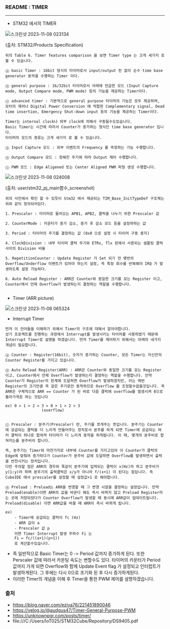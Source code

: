 ### README : TIMER
-------------------------------------------------------------------------------------
- STM32 에서의 TIMER

![스크린샷 2023-11-08 023134](https://github.com/simpleis6est/HandSignalRecognitionSystem/assets/143490860/c32e3543-810b-4b16-bf6b-9fd0b2156c0e)


(출처: STM32/Products Specification)
```
위의 Table 6. Timer features comparison 을 보면 Timer type 는 크게 세가지 로 볼 수 있습니다.

ⓐ basic Timer : 16bit 형식의 타이머로서 input/output 핀 없이 순수 time base generator 동작을 수행하는 Timer 이다.

ⓑ general purpose : 16/32bit 타이머로서 아래에 언급한 모드 (Input Capture mode, Output Compare mode, PWM mode) 등의 기능을 제공하는 Timer이다.

ⓒ advanced timer : 기본적으로 general purpose 타이머의 기능은 모두 제공하며, 모터의 제어나 Digital Power Conversion 에 적합한 Complementary signal, Dead time insertion, Emergency Shut-down input 등의 기능을 제공하는 Timer이다.

Timer는 internal clock나 외부 clock에 의해서 구동될수도있습니다.
Basic Timer는 시간에 따라서 Counter가 증가하는 형식인 time base generator 입니다.
타이머의 모드의 종류는 크게 세가지 로 볼 수 있습니다.

ⓐ Input Capture 모드 : 외부 이벤트의 Frequency 를 측정하는 기능 수행합니다.

ⓑ Output Compare 모드 : 정해진 주기에 따라 Output 제어 수행합니다.

ⓒ PWM 모드 : Edge Aligened 또는 Center Aligned PWM 파형 생성 수행합니다.

```
![스크린샷 2023-11-08 024008](https://github.com/simpleis6est/HandSignalRecognitionSystem/assets/143490860/1f7dd85a-e6ef-4113-994e-9aa6340f2ffd)

(출처: user/stm32_pj_main함수_screenshot)

```
위의 사진에서 확인 할 수 있듯이 Stm32 에서 제공되는 TIM_Base_InitTypeDef 구조체는 위와 같이 정의되어있다.

1. Prescaler : 타이머로 들어오는 APB1, APB2, 클럭을 나누기 위한 Prescaler 값

2. CounterMode : 카운터가 증가 감소, 증가 후 감소 모드 등을 설정하하는 값

3. Period : 타이머의 주기를 결정하는 값 (0x0 으로 설정 시 타이머 구동 중지)

4. ClockDivision : 내부 타이머 클럭 주기와 ETRx, Tlx 핀에서 사용되는 샘플링 클럭 사이의 Division 비율

5. RepetitionCounter : Update Register 가 Set 되기 전 몇번의 Overflow/Underflow 이벤트가 있어야 하는지 설정, 즉 특정 회수를 반복해야 IRQ 가 발생하도록 설정 가능하다.

6. Auto Reload Register : ARR은 Counter와 동일한 크기를 갖는 Register 이고, Counter에서 언제 Overflow가 발생하는지 결정하는 역할을 수행합니다.


```
- Timer (ARR picture)

![스크린샷 2023-11-08 065324](https://github.com/simpleis6est/HandSignalRecognitionSystem/assets/143490860/81c8d842-ba7f-4629-ade8-2bb7fe1503ba)

- Interrupt Timer

```
먼저 이 언어들을 이해하기 위해서 Timer의 구조에 대해서 알아야합니다.
상기 프로젝트를 진행하는 과정에서 Interrupt를 발생시키는 타이머를 사용하였기 때문에 Interrupt Timer로 설명을 하겠습니다. 먼저 Timer를 제어하기 위해서는 아래의 네가지 개념이 필요합니다.

ⓐ Counter : Register(16bit), 숫자가 증가하는 Counter, 모든 Timer는 자신만의 Counter Register를 가지고 있습니다. 

ⓑ Auto Reload Register(ARR) : ARR은 Counter와 동일한 크기를 갖는 Register 이고, Counter에서 언제 Overflow가 발생하는지 결정하는 역할을 수행합니다. 만약 Counter가 Register의 한계에 도달하면 Overflow가 발생하겠지만, 이는 매번 Register의 크기만큼 즉 같은 주기로만 동작하므로 Overflow 를 조정할수없을것입니다. 즉 ARR은 구체적으로 ARR == Counter 가 된 바로 다음 클럭에 overflow를 발생시켜 0으로 돌아가게끔 하는 것입니다

ex) 0 > 1 > 2 > 3 > 0 > 1 > 2 > 3
                (overflow)

 
ⓒ Prescaler : 분주기(Prescaler) 란, 주기를 쪼개주는 뜻입니다. 분주기는 Counter에 공급되는 클럭을 더 느리게 만들어주는 장치로서 분주를 하게 되면 Timer에 공급되는 여러 클럭이 하나로 합쳐져 타이머가 더 느리게 동작을 하게됩니다. 이 때, 몇개의 분주비로 합쳐지는를 분주비라 합니다. 

즉, 분주기는 Timer와 마찬가지로 내부에 Counter를 가지고있어 이 Counter가 클럭의 Edge에 맞춰어 증가하다가 Counter가 분주비 값에 도달하면 Overflow를 발생하면서 출력을 반전시키는 장치입니다.
다만 주의할 점은 ARR의 경우와 똑같이 분주기에 입력되는 클럭이 x(Hz)라 하고 분주비가 y(1:y)라 하며 분주기의 출력클럭은 x/y가 아니라 f/(x+1) 이 된다는 점입니다. 즉 CubeIDE 에서 prescaler를 설정할 때 설정값+1 로 해야합니다.

ⓓ Preload : Preload는 ARR을 변경할 때 그 변경 시점을 결정하는 설정입니다. 만약 Preload(enable)이면 ARR의 값을 바꾼다 해도 즉시 바뀌지 않고 Preload Register라는 곳에 저장되었다가 Counter Overflow가 발생할 때 동시에 ARR값이 업데이트됩니다. Preload(disable) 이면 ARR값을 바꿀 때 ARR이 즉시 바뀌게 됩니다.

ex)
    - Timer에 공급되는 클럭이 fc (Hz)
    - ARR 값이 a
    - Prescaler 값 p
    이면 Timer Interrupt 발생 주파수 Fi 는 
    Fi = fc/((a+1)(p+1))
    로 계산할수있습니다. 
```
- 즉 일반적으로 Basic Timer는 0 -> Period 값까지 증가하게 된다. 또한 Perscaler 값에 따라서 카운팅 속도는 변할수도 있다. 타이머의 카운터가 Period 값까지 가게 되면 Overflow와 함께 Update Event flag 가 설정되고 인터럽트가 발생하게된다.
그 후에는 다시 0으로 초기화 된 후 다시 증가하게된다. 
- 이러한 Timer의 개념을 이해 후 Timer을 통한 PWM 제어를 설명하겠습니다.


### 출처

- https://blog.naver.com/eziya76/221451890046
- https://velog.io/@audgus47/Timer-General-Purpose-PWM
- https://unknownpgr.com/posts/timer/
- file:///C:/Users/IoT025/STM32Cube/Repository/DS9405.pdf 

